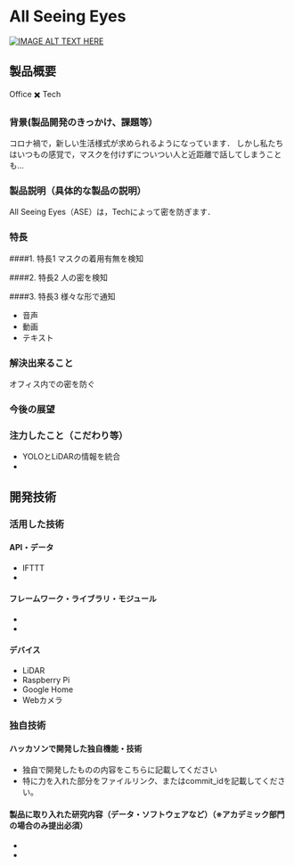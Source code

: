 # All Seeing Eyes

[![IMAGE ALT TEXT HERE](https://jphacks.com/wp-content/uploads/2020/09/JPHACKS2020_ogp.jpg)](https://www.youtube.com/watch?v=G5rULR53uMk)

## 製品概要

Office ✖️ Tech

### 背景(製品開発のきっかけ、課題等）
コロナ禍で，新しい生活様式が求められるようになっています．
しかし私たちはいつもの感覚で，マスクを付けずについつい人と近距離で話してしまうことも...


### 製品説明（具体的な製品の説明）
All Seeing Eyes（ASE）は，Techによって密を防ぎます．

### 特長
####1. 特長1
マスクの着用有無を検知

####2. 特長2
人の密を検知

####3. 特長3
様々な形で通知
* 音声
* 動画
* テキスト

### 解決出来ること
オフィス内での密を防ぐ
### 今後の展望

### 注力したこと（こだわり等）
* YOLOとLiDARの情報を統合
* 

## 開発技術
### 活用した技術
#### API・データ
* IFTTT
* 

#### フレームワーク・ライブラリ・モジュール
* 
* 

#### デバイス
* LiDAR
* Raspberry Pi
* Google Home
* Webカメラ

### 独自技術
#### ハッカソンで開発した独自機能・技術
* 独自で開発したものの内容をこちらに記載してください
* 特に力を入れた部分をファイルリンク、またはcommit_idを記載してください。

#### 製品に取り入れた研究内容（データ・ソフトウェアなど）（※アカデミック部門の場合のみ提出必須）
* 
* 
